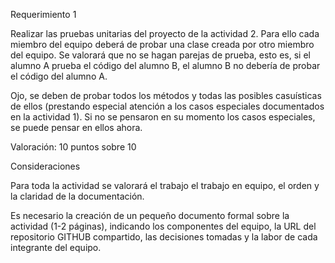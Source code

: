 Requerimiento 1

Realizar las pruebas unitarias del proyecto de la actividad 2. Para ello cada miembro del equipo deberá de probar una clase creada por otro miembro del equipo. Se valorará que no se hagan parejas de prueba, esto es, si el alumno A prueba el código del alumno B, el alumno B no debería de probar el código del alumno A.

Ojo, se deben de probar todos los métodos y todas las posibles casuísticas de ellos (prestando especial atención a los casos especiales documentados en la actividad 1). Si no se pensaron en su momento los casos especiales, se puede pensar en ellos ahora.

Valoración: 10 puntos sobre 10

Consideraciones

Para toda la actividad se valorará el trabajo el trabajo en equipo, el orden y la claridad de la documentación.

Es necesario la creación de un pequeño documento formal sobre la actividad (1-2 páginas), indicando los componentes del equipo, la URL del repositorio GITHUB compartido, las decisiones tomadas y la labor de cada integrante del equipo.
